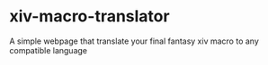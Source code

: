 # xiv-macro-translator
A simple webpage that translate your final fantasy xiv macro to any compatible language
